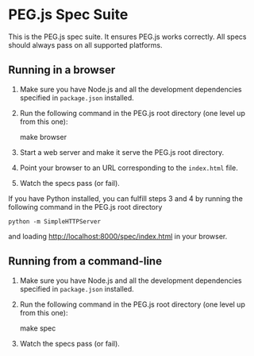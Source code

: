 PEG.js Spec Suite
=================

This is the PEG.js spec suite. It ensures PEG.js works correctly. All specs
should always pass on all supported platforms.

Running in a browser
--------------------

  1. Make sure you have Node.js and all the development dependencies specified
     in `package.json` installed.

  2. Run the following command in the PEG.js root directory (one level up from
     this one):

        make browser

  3. Start a web server and make it serve the PEG.js root directory.

  4. Point your browser to an URL corresponding to the `index.html` file.

  5. Watch the specs pass (or fail).

If you have Python installed, you can fulfill steps 3 and 4 by running the
following command in the PEG.js root directory

    python -m SimpleHTTPServer

and loading
[http://localhost:8000/spec/index.html](http://localhost:8000/spec/index.html)
in your browser.

Running from a command-line
---------------------------

  1. Make sure you have Node.js and all the development dependencies specified
     in `package.json` installed.

  2. Run the following command in the PEG.js root directory (one level up from
     this one):

        make spec

  3. Watch the specs pass (or fail).
